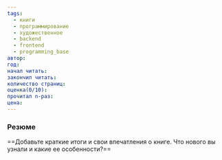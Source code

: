 ```yaml
---
tags:
  - книги
  - программирование
  - художественное
  - backend
  - frontend
  - programming_base
автор: 
год: 
начал читать: 
закончил читать: 
количество страниц: 
оценка(0/10): 
прочитал n-раз: 
цена:
---
```

### Резюме
==Добавьте краткие итоги и свои впечатления о книге. Что нового вы узнали и какие ее особенности?==
